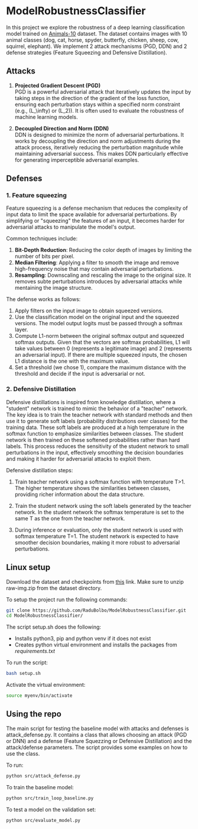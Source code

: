 # ModelRobustnessClassifier

In this project we explore the robustness of a deep learning classification model trained on [Animals-10](https://www.kaggle.com/datasets/alessiocorrado99/animals10) dataset. The dataset contains images with 10 animal classes (dog, cat, horse, spyder, butterfly, chicken, sheep, cow, squirrel, elephant). We implement 2 attack mechanisms (PGD, DDN) and 2 defense strategies (Feature Squeezing and Defensive Distillation).

## Attacks

1. **Projected Gradient Descent (PGD)**  
   PGD is a powerful adversarial attack that iteratively updates the input by taking steps in the direction of the gradient of the loss function, ensuring each perturbation stays within a specified norm constraint (e.g., \(L_\infty\) or \(L_2\)). It is often used to evaluate the robustness of machine learning models.

2. **Decoupled Direction and Norm (DDN)**  
   DDN is designed to minimize the norm of adversarial perturbations. It works by decoupling the direction and norm adjustments during the attack process, iteratively reducing the perturbation magnitude while maintaining adversarial success. This makes DDN particularly effective for generating imperceptible adversarial examples.


## Defenses

### 1. **Feature squeezing**

Feature squeezing is a defense mechanism that reduces the complexity of input data to limit the space available for adversarial perturbations. By simplifying or "squeezing" the features of an input, it becomes harder for adversarial attacks to manipulate the model's output.

Common techniques include:

1. **Bit-Depth Reduction**: Reducing the color depth of images by limiting the number of bits per pixel.
2. **Median Filtering**: Applying a filter to smooth the image and remove high-frequency noise that may contain adversarial perturbations.
3. **Resampling**: Downscaling and rescaling the image to the original size. It removes subte perturbations introduces by adversarial attacks while mentaining the image structure.

The defense works as follows: 

1. Apply filters on the input image to obtain squeezed versions.
2. Use the classification model on the original input and the squeezed versions. The model output logits must be passed through a softmax layer.
3. Compute L1-norm between the original softmax output and squeezed softmax outputs. Given that the vectors are softmax probabilities, L1 will take values between 0 (represents a legitimate image) and 2 (represents an adversarial input). If there are multiple squeezed inputs, the chosen L1 distance is the one with the maximum value.
4. Set a threshold (we chose 1), compare the maximum distance with the threshold and decide if the input is adversarial or not.

### 2. Defensive Distillation

Defensive distillations is inspired from knowledge distillation, where a "student" network is trained to mimic the behavior of a "teacher" network. The key idea is to train the teacher network with standard methods and then use it to generate soft labels (probability distributions over classes) for the training data. These soft labels are produced at a high temperature in the softmax function to emphasize similarities between classes. The student network is then trained on these softened probabilities rather than hard labels. This process reduces the sensitivity of the student network to small perturbations in the input, effectively smoothing the decision boundaries and making it harder for adversarial attacks to exploit them. 

Defensive distillation steps:

1. Train teacher network using a softmax function with temperature T>1. The higher temperature shows the similarities between classes, providing richer information about the data structure.

2. Train the student network using the soft labels generated by the teacher network. In the student network the softmax temperature is set to the same T as the one from the teacher network.

3. During inference or evaluation, only the student network is used with softmax temperature T=1. The student network is expected to have smoother decision boundaries, making it more robust to adversarial perturbations.

## Linux setup

Download the dataset and checkpoints from [this](https://ctipub-my.sharepoint.com/:f:/g/personal/cerasela_manolache_stud_etti_upb_ro/Eh1QFsABCsBBhcEd-huGm7YBO-Ts773jnCrabxXKWKVsWA?e=Q3zib9) link. Make sure to unzip raw-img.zip from the dataset directory.

To setup the project run the following commands:

```bash
git clone https://github.com/RaduBolbo/ModelRobustnessClassifier.git
cd ModelRobustnessClassifier/
```

The script setup.sh does the following:
- Installs python3, pip and python venv if it does not exist
- Creates python virtual environment and installs the packages from *requirements.txt*

To run the script:
```bash
bash setup.sh
```

Activate the virtual environment:
```bash
source myenv/bin/activate
```

## Using the repo

The main script for testing the baseline model with attacks and defenses is attack_defense.py. It contains a class that allows choosing an attack (PGD or DNN) and a defense (Feature Squezzing or Defensive Distillation) and the attack/defense parameters. The script provides some examples on how to use the class. 

To run:
```bash
python src/attack_defense.py 
```


To train the baseline model:
```bash
python src/train_loop_baseline.py 
```

To test a model on the validation set:
```bash
python src/evaluate_model.py 
```

